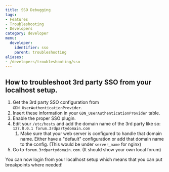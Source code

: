 ```yaml
---
title: SSO Debugging
tags:
- Features
- Troubleshooting
- Developers
category: developer
menu:
  developer:
    identifier: sso
    parent: troubleshooting
aliases:
- /developers/troubleshooting/sso
---
```


## How to troubleshoot 3rd party SSO from your localhost setup.

1. Get the 3rd party SSO configuration from `GDN_UserAuthenticationProvider`.
1. Insert these information in your `GDN_UserAuthenticationProvider` table.
1. Enable the proper SSO plugin.
1. Edit your `/etc/hosts` and add the domain name of the 3rd party like so: `127.0.0.1 forum.3rdpartydomain.com`
    1. Make sure that your web server is configured to handle that domain name. Either have a "default" configuration
    or add that domain name to the config. (This would be under `server_name` for nginx)
1. Go to `forum.3rdpartydomain.com`. (It should show your own local forum)

You can now login from your localhost setup which means that you can put breakpoints where needed!

